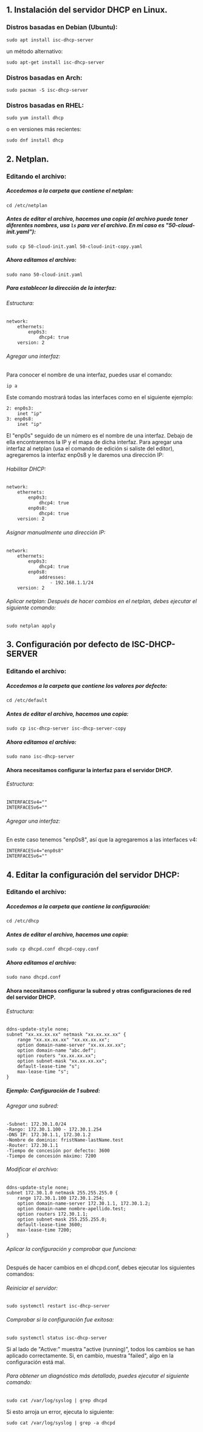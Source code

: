 ## 1. Instalación del servidor DHCP en Linux. 
### Distros basadas en Debian (Ubuntu):
```
sudo apt install isc-dhcp-server
```
un método alternativo:
```
sudo apt-get install isc-dhcp-server
```
### Distros basadas en Arch:
```
sudo pacman -S isc-dhcp-server
```
### Distros basadas en RHEL:
```
sudo yum install dhcp
```
o en versiones más recientes:
```
sudo dnf install dhcp
```

## 2. Netplan. 
### Editando el archivo: 
##### Accedemos a la carpeta que contiene el netplan:
```
cd /etc/netplan
```
##### Antes de editar el archivo, hacemos una copia (el archivo puede tener diferentes nombres, usa `ls` para ver el archivo. En mi caso es "50-cloud-init.yaml"):
```
sudo cp 50-cloud-init.yaml 50-cloud-init-copy.yaml
```
##### Ahora editamos el archivo:
```
sudo nano 50-cloud-init.yaml
```
##### Para establecer la dirección de la interfaz: 
###### Estructura:
```
network:
	ethernets:
		enp0s3:
			dhcp4: true
	version: 2
```
###### Agregar una interfaz:
Para conocer el nombre de una interfaz, puedes usar el comando:
```
ip a
```
Este comando mostrará todas las interfaces como en el siguiente ejemplo:
```
2: enp0s3:
	inet "ip"
3: enp0s8:
	inet "ip"
```
El "enp0s" seguido de un número es el nombre de una interfaz. Debajo de ella encontraremos la IP y el mapa de dicha interfaz. Para agregar una interfaz al netplan (usa el comando de edición si saliste del editor), agregaremos la interfaz enp0s8 y le daremos una dirección IP:
###### Habilitar DHCP:
```
network:
	ethernets:
		enp0s3:
			dhcp4: true
		enp0s8:
			dhcp4: true
	version: 2
```
###### Asignar manualmente una dirección IP:
```
network:
	ethernets:
		enp0s3:
			dhcp4: true
		enp0s8:
			addresses:
				- 192.168.1.1/24
	version: 2
```
###### Aplicar netplan: Después de hacer cambios en el netplan, debes ejecutar el siguiente comando:
```
sudo netplan apply
```
## 3. Configuración por defecto de ISC-DHCP-SERVER

### Editando el archivo:
##### Accedemos a la carpeta que contiene los valores por defecto:
```
cd /etc/default
```
##### Antes de editar el archivo, hacemos una copia:
```
sudo cp isc-dhcp-server isc-dhcp-server-copy
```
##### Ahora editamos el archivo:
```
sudo nano isc-dhcp-server
```
#### Ahora necesitamos configurar la interfaz para el servidor DHCP.

###### Estructura:
```
INTERFACESv4=""
INTERFACESv6=""
```
###### Agregar una interfaz:
En este caso tenemos "enp0s8", así que la agregaremos a las interfaces v4:
```
INTERFACESv4="enp0s8"
INTERFACESv6=""
```
## 4. Editar la configuración del servidor DHCP:

### Editando el archivo:
##### Accedemos a la carpeta que contiene la configuración:
```
cd /etc/dhcp
```
##### Antes de editar el archivo, hacemos una copia:
```
sudo cp dhcpd.conf dhcpd-copy.conf
```
##### Ahora editamos el archivo:
```
sudo nano dhcpd.conf
```
#### Ahora necesitamos configurar la subred y otras configuraciones de red del servidor DHCP.

###### Estructura:
```
ddns-update-style none;
subnet "xx.xx.xx.xx" netmask "xx.xx.xx.xx" {
	range "xx.xx.xx.xx" "xx.xx.xx.xx";
	option domain-name-server "xx.xx.xx.xx";
	option domain-name "abc.def";
	option routers "xx.xx.xx.xx";
	option subnet-mask "xx.xx.xx.xx";
	default-lease-time "s";
	max-lease-time "s";
}
```
##### Ejemplo: Configuración de 1 subred:

###### Agregar una subred:

	-Subnet: 172.30.1.0/24
	-Rango: 172.30.1.100 - 172.30.1.254
	-DNS IP: 172.30.1.1, 172.30.1.2
	-Nombre de dominio: fristName-lastName.test
	-Router: 172.30.1.1
	-Tiempo de concesión por defecto: 3600
	-Tiempo de concesión máximo: 7200
###### Modificar el archivo:
```
ddns-update-style none;
subnet 172.30.1.0 netmask 255.255.255.0 {
	range 172.30.1.100 172.30.1.254;
	option domain-name-server 172.30.1.1, 172.30.1.2;
	option domain-name nombre-apellido.test;
	option routers 172.30.1.1;
	option subnet-mask 255.255.255.0;
	default-lease-time 3600;
	max-lease-time 7200;
}
```
###### Aplicar la configuración y comprobar que funciona:
Después de hacer cambios en el dhcpd.conf, debes ejecutar los siguientes comandos:
###### Reiniciar el servidor:
```
sudo systemctl restart isc-dhcp-server
```
###### Comprobar si la configuración fue exitosa:
```
sudo systemctl status isc-dhcp-server
```
Si al lado de "Active:" muestra "active (running)", todos los cambios se han aplicado correctamente. Si, en cambio, muestra "failed", algo en la configuración está mal.
###### Para obtener un diagnóstico más detallado, puedes ejecutar el siguiente comando:
```
sudo cat /var/log/syslog | grep dhcpd
```
Si esto arroja un error, ejecuta lo siguiente:
```
sudo cat /var/log/syslog | grep -a dhcpd
```
